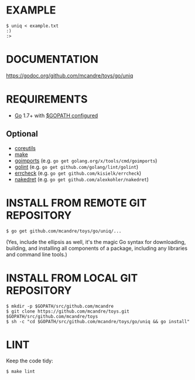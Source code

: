 # EXAMPLE

```
$ uniq < example.txt
:)
:>
```

# DOCUMENTATION

https://godoc.org/github.com/mcandre/toys/go/uniq

# REQUIREMENTS

* [Go](https://golang.org) 1.7+ with [$GOPATH configured](https://gist.github.com/mcandre/ef73fb77a825bd153b7836ddbd9a6ddc)

## Optional

* [coreutils](https://www.gnu.org/software/coreutils/coreutils.html)
* [make](https://www.gnu.org/software/make/)
* [goimports](https://godoc.org/golang.org/x/tools/cmd/goimports) (e.g. `go get golang.org/x/tools/cmd/goimports`)
* [golint](https://github.com/golang/lint) (e.g. `go get github.com/golang/lint/golint`)
* [errcheck](https://github.com/kisielk/errcheck) (e.g. `go get github.com/kisielk/errcheck`)
* [nakedret](https://github.com/alexkohler/nakedret) (e.g. `go get github.com/alexkohler/nakedret`)

# INSTALL FROM REMOTE GIT REPOSITORY

```
$ go get github.com/mcandre/toys/go/uniq/...
```

(Yes, include the ellipsis as well, it's the magic Go syntax for downloading, building, and installing all components of a package, including any libraries and command line tools.)

# INSTALL FROM LOCAL GIT REPOSITORY

```
$ mkdir -p $GOPATH/src/github.com/mcandre
$ git clone https://github.com/mcandre/toys.git $GOPATH/src/github.com/mcandre/toys
$ sh -c "cd $GOPATH/src/github.com/mcandre/toys/go/uniq && go install"
```

# LINT

Keep the code tidy:

```
$ make lint
```
